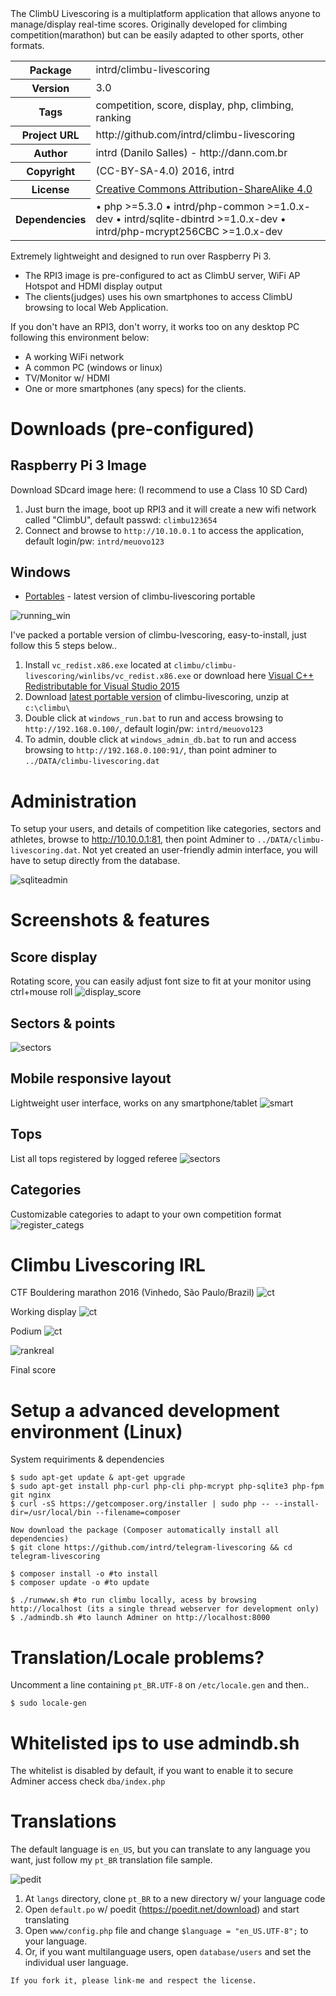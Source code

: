<!-- docbloc -->
<span id='docbloc'>
The ClimbU Livescoring is a multiplatform application that allows anyone to manage/display real-time scores. Originally developed for climbing competition(marathon) but can be easily adapted to other sports, other formats.
<table>
<tr>
<th>Package</th>
<td>intrd/climbu-livescoring</td>
</tr>
<tr>
<th>Version</th>
<td>3.0</td>
</tr>
<tr>
<th>Tags</th>
<td>competition, score, display, php, climbing, ranking</td>
</tr>
<tr>
<th>Project URL</th>
<td>http://github.com/intrd/climbu-livescoring</td>
</tr>
<tr>
<th>Author</th>
<td>intrd (Danilo Salles) - http://dann.com.br</td>
<tr>
<th>Copyright</th>
<td>(CC-BY-SA-4.0) 2016, intrd</td>
</tr>
<tr>
<th>License</th>
<td><a href='http://creativecommons.org/licenses/by-sa/4.0'>Creative Commons Attribution-ShareAlike 4.0</a></td>
</tr>
<tr>
<th>Dependencies</th>
<td> &#8226; php >=5.3.0 &#8226; intrd/php-common >=1.0.x-dev &#8226; intrd/sqlite-dbintrd >=1.0.x-dev &#8226; intrd/php-mcrypt256CBC >=1.0.x-dev </td>
</tr>
</table>
</span>
<!-- @docbloc 1.1 -->

Extremely lightweight and designed to run over Raspberry Pi 3. 

- The RPI3 image is pre-configured to act as ClimbU server, WiFi AP Hotspot and HDMI display output
- The clients(judges) uses his own smartphones to access ClimbU browsing to local Web Application.

If you don't have an RPI3, don't worry, it works too on any desktop PC following this environment below:

- A working WiFi network
- A common PC (windows or linux)
- TV/Monitor w/ HDMI
- One or more smartphones (any specs) for the clients.

# Downloads (pre-configured)

## Raspberry Pi 3 Image

Download SDcard image here: (I recommend to use a Class 10 SD Card)

1. Just burn the image, boot up RPI3 and it will create a new wifi network called "ClimbU", default passwd: `climbu123654`
2. Connect and browse to `http://10.10.0.1` to access the application, default login/pw: `intrd/meuovo123`

## Windows
* [Portables](https://github.com/intrd/climbu-livescoring/releases) - latest version of climbu-livescoring portable 

![running_win](/shots/running_win.jpg?raw=true "running_win")

I've packed a portable version of climbu-lvescoring, easy-to-install, just follow this 5 steps below..

1. Install `vc_redist.x86.exe` located at `climbu/climbu-livescoring/winlibs/vc_redist.x86.exe` or download here [Visual C++ Redistributable for Visual Studio 2015](http://www.microsoft.com/en-us/download/details.aspx?id=48145)
2. Download [latest portable version](https://github.com/intrd/climbu-livescoring/releases) of climbu-livescoring, unzip at `c:\climbu\`
3. Double click at `windows_run.bat` to run and access browsing to `http://192.168.0.100/`, default login/pw: `intrd/meuovo123`
4. To admin, double click at `windows_admin_db.bat` to run and access browsing to `http://192.168.0.100:91/`, than point adminer to `../DATA/climbu-livescoring.dat`

# Administration

To setup your users, and details of competition like categories, sectors and athletes, browse to http://10.10.0.1:81, then point Adminer to `../DATA/climbu-livescoring.dat`. Not yet created an user-friendly admin interface, you will have to setup directly from the database.

![sqliteadmin](/shots/sqliteadmin.jpg?raw=true "sqliteadmin")

# Screenshots & features
## Score display
Rotating score, you can easily adjust font size to fit at your monitor using ctrl+mouse roll
![display_score](/shots/display_score.jpg?raw=true "display_score")

## Sectors & points
![sectors](/shots/sectors.jpg?raw=true "sectors")

## Mobile responsive layout
Lightweight user interface, works on any smartphone/tablet
![smart](/shots/smart.jpg?raw=true "smart")

## Tops 
List all tops registered by logged referee
![sectors](/shots/tops.jpg?raw=true "tops")

## Categories
Customizable categories to adapt to your own competition format
![register_categs](/shots/register_catgs.jpg?raw=true "register_catgs")

# Climbu Livescoring IRL 
CTF Bouldering marathon 2016 (Vinhedo, São Paulo/Brazil)
![ct](/shots/ct.jpg?raw=true "ct")

Working display
![ct](/shots/end2.jpg?raw=true "ct")

Podium
![ct](/shots/end.jpg?raw=true "end")

![rankreal](/shots/rankreal.jpg?raw=true "rankreal")

Final score

# Setup a advanced development environment (Linux)

System requiriments & dependencies
```
$ sudo apt-get update & apt-get upgrade
$ sudo apt-get install php-curl php-cli php-mcrypt php-sqlite3 php-fpm git nginx
$ curl -sS https://getcomposer.org/installer | sudo php -- --install-dir=/usr/local/bin --filename=composer

Now download the package (Composer automatically install all dependencies)
$ git clone https://github.com/intrd/telegram-livescoring && cd telegram-livescoring

$ composer install -o #to install
$ composer update -o #to update

$ ./runwww.sh #to run climbu locally, acess by browsing http://localhost (its a single thread webserver for development only)
$ ./admindb.sh #to launch Adminer on http://localhost:8000
```
# Translation/Locale problems?

Uncomment a line containing `pt_BR.UTF-8` on `/etc/locale.gen` and then.. 
```
$ sudo locale-gen
```

# Whitelisted ips to use admindb.sh
The whitelist is disabled by default, if you want to enable it to secure Adminer access check `dba/index.php`

# Translations

The default language is `en_US`, but you can translate to any language you want, just follow my `pt_BR` translation file sample.

![pedit](/shots/poedit.jpg?raw=true "poedit")

1. At `langs` directory, clone `pt_BR` to a new directory w/ your language code 
2. Open `default.po` w/ poedit (https://poedit.net/download) and start translating
3. Open `www/config.php` file and change `$language = "en_US.UTF-8";` to your language.
4. Or, if you want multilanguage users, open `database/users` and set the individual user language. 


```
If you fork it, please link-me and respect the license.
```